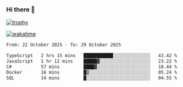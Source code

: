 ### Hi there 👋

[![trophy](https://github-profile-trophy.vercel.app/?username=cxnky&theme=dracula)](https://github.com/ryo-ma/github-profile-trophy)

[![wakatime](https://wakatime.com/badge/user/1c39c599-5497-41b9-a5be-2c4676e7fd23.svg)](https://wakatime.com/@1c39c599-5497-41b9-a5be-2c4676e7fd23)
<!--START_SECTION:waka-->

```txt
From: 22 October 2025 - To: 29 October 2025

TypeScript   2 hrs 15 mins   ███████████░░░░░░░░░░░░░░   43.42 %
JavaScript   1 hr 12 mins    █████▓░░░░░░░░░░░░░░░░░░░   23.22 %
C#           57 mins         ████▓░░░░░░░░░░░░░░░░░░░░   18.44 %
Docker       16 mins         █▒░░░░░░░░░░░░░░░░░░░░░░░   05.24 %
SQL          14 mins         █░░░░░░░░░░░░░░░░░░░░░░░░   04.55 %
```

<!--END_SECTION:waka-->
